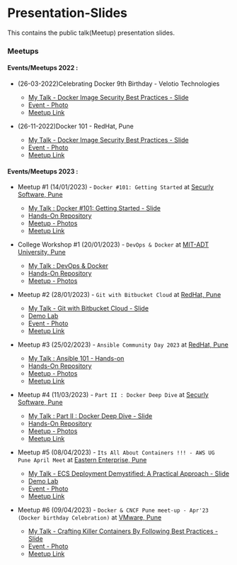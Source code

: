 # Presentation-Slides
This contains the public talk(Meetup) presentation slides.

### Meetups

#### Events/Meetups 2022 :

- (26-03-2022)Celebrating Docker 9th Birthday - Velotio Technologies
    - [My Talk - Docker Image Security Best Practices - Slide](./26-03-2022/Docker_Image_Security_Best_Practices.pdf)
    - [Event - Photo](./26-03-2022/Velotio-Tech-Meetup3.jpg)
    - [Meetup Link](https://www.meetup.com/docker-pune/events/284350764/)

- (26-11-2022)Docker 101 - RedHat, Pune
    - [My Talk - Docker Image Security Best Practices - Slide](./26-11-2022/Docker_Image_Security_Best_Practices.pdf)
    - [Event - Photo](./26-11-2022/RedHat-Tech-Meetup2.jpg)
    - [Meetup Link](https://www.meetup.com/docker-pune/events/289883151/)

#### Events/Meetups 2023 :

- Meetup #1 (14/01/2023) - `Docker #101: Getting Started` at [Securly Software, Pune](https://www.securly.com/)

    - [My Talk : Docker #101: Getting Started - Slide](https://github.com/akshayithape-devops/Mastering-Docker/blob/master/slides/Docker_101_Getting_Started.pdf)
    - [Hands-On Repository](https://github.com/akshayithape-devops/Mastering-Docker)
    - [Meetup - Photos](https://github.com/akshayithape-devops/Mastering-Docker/tree/master/photos/14-01-2023)
    - [Meetup Link](https://www.meetup.com/pune-developers-community/events/290076598/)

- College Workshop #1 (20/01/2023) - `DevOps & Docker` at [MIT-ADT University, Pune](https://mituniversity.ac.in/)

    - [My Talk : DevOps & Docker](https://github.com/akshayithape-devops/Mastering-Docker/blob/master/slides/DevOps_%26_Docker.pdf)
    - [Hands-On Repository](https://github.com/akshayithape-devops/Mastering-Docker)
    - [Meetup - Photos](https://github.com/akshayithape-devops/Mastering-Docker/tree/master/photos/20-01-2023)

- Meetup #2 (28/01/2023) - `Git with Bitbucket Cloud` at [RedHat, Pune](https://www.redhat.com/en)
    - [My Talk - Git with Bitbucket Cloud - Slide](./28-02-2023/GIT%20Internals%20%26%20Bitbucket%20Cloud.pdf)
    - [Demo Lab](./28-02-2023/GIT_Internals_Demo.pdf)
    - [Event - Photo](./28-02-2023/photos/)
    - [Meetup Link](https://ace.atlassian.com/events/details/atlassian-pune-presents-git-with-bitbucket-cloud/)

- Meetup #3 (25/02/2023) - `Ansible Community Day 2023` at [RedHat, Pune](https://www.redhat.com/en)
    - [My Talk : Ansible 101 - Hands-on](https://github.com/akshayithape-devops/Mastering-Ansible/blob/master/slides/Ansible_101.pdf)
    - [Hands-On Repository](https://github.com/akshayithape-devops/Mastering-Ansible)
    - [Meetup - Photos](https://github.com/akshayithape-devops/Mastering-Ansible/tree/master/photos/25-02-2023)
    - [Meetup Link](https://www.meetup.com/Ansible-Pune/events/290492160/)

- Meetup #4 (11/03/2023) - `Part II : Docker Deep Dive` at [Securly Software, Pune](https://www.securly.com/)

    - [My Talk : Part II : Docker Deep Dive - Slide](https://github.com/akshayithape-devops/Mastering-Docker/blob/master/slides/Part_II_Docker_Deep_Dive.pdf)
    - [Hands-On Repository](https://github.com/akshayithape-devops/Mastering-Docker)
    - [Meetup - Photos](https://github.com/akshayithape-devops/Mastering-Docker/blob/master/photos/11-03-2023/Part2-Docker-Deep-Dive.gif)
    - [Meetup Link](https://www.meetup.com/pune-developers-community/events/290981224/)

- Meetup #5 (08/04/2023) - `Its All About Containers !!! - AWS UG Pune April Meet` at [Eastern Enterprise, Pune](https://www.easternenterprise.com/)
    - [My Talk - ECS Deployment Demystified: A Practical Approach - Slide](./08-04-2023/ECS_Deployment_Demystified_A_Practical_Approach.pdf)
    - [Demo Lab](https://github.com/akshayithape-devops/reactjs-go-mysql-sample-app)
    - [Event - Photo](./08-04-2023/EE-AWS-Meetup.png)
    - [Meetup Link](https://www.meetup.com/puneawsug/events/292386648/)

- Meetup #6 (09/04/2023) - `Docker & CNCF Pune meet-up - Apr'23 (Docker birthday Celebration)` at [VMware, Pune](https://www.vmware.com/)
    - [My Talk - Crafting Killer Containers By Following Best Practices - Slide](./09-04-2023/Crafting_Killer_Containers_By_Following_Best_Practices.pdf)
    - [Event - Photo](./09-04-2023/Docker_10th_Bday.png)
    - [Meetup Link](https://www.meetup.com/docker-pune/events/292296130/)